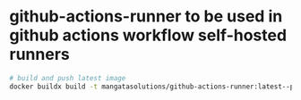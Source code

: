 # github-actions-runner to be used in github actions workflow self-hosted runners

```bash
# build and push latest image
docker buildx build -t mangatasolutions/github-actions-runner:latest--push .
```
